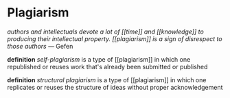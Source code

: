 # Plagiarism

_authors and intellectuals devote a lot of [[time]] and [[knowledge]] to producing their intellectual property. [[plagiarism]] is a sign of disrespect to those authors_ &mdash; Gefen

**definition** _self-plagiarism_ is a type of [[plagiarism]] in which one republished or reuses work that's already been submitted or published

**definition** _structural plagiarism_ is a type of [[plagiarism]] in which one replicates or reuses the structure of ideas without proper acknowledgement
